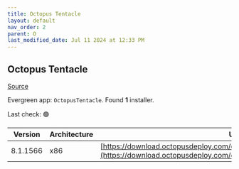 ```yaml
---
title: Octopus Tentacle
layout: default
nav_order: 2
parent: O
last_modified_date: Jul 11 2024 at 12:33 PM
---
```


## Octopus Tentacle

[Source](https://octopus.com/)

Evergreen app: `OctopusTentacle`. Found **1** installer.

Last check: 🟢

| Version  | Architecture | URI                                                                                                                                                  |
| -------- | ------------ | ---------------------------------------------------------------------------------------------------------------------------------------------------- |
| 8.1.1566 | x86          | [https://download.octopusdeploy.com/octopus/Octopus.Tentacle.8.1.1566.msi](https://download.octopusdeploy.com/octopus/Octopus.Tentacle.8.1.1566.msi) |
